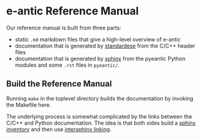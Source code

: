e-antic Reference Manual
========================

Our reference manual is built from three parts:

* static `.md` markdown files that give a high-level overview of e-antic
* documentation that is generated by
  [standardese](https://github.com/standardese/standardese) from the C/C++
  header files
* documentation that is generated by [sphinx](https://sphinx-doc.org) from the
  pyeantic Python modules and some `.rst` files in `pyeantic/`.

Build the Reference Manual
--------------------------

Running `make` in the toplevel directory builds the documentation by invoking
the Makefile here.

The underlying process is somewhat complicated by the links between the C/C++
and Python documentation. The idea is that both sides build a [sphinx
inventory](https://sphobjinv.readthedocs.io/en/stable/syntax.html) and then use
[intersphinx
linking](https://www.sphinx-doc.org/en/master/usage/extensions/intersphinx.html).
